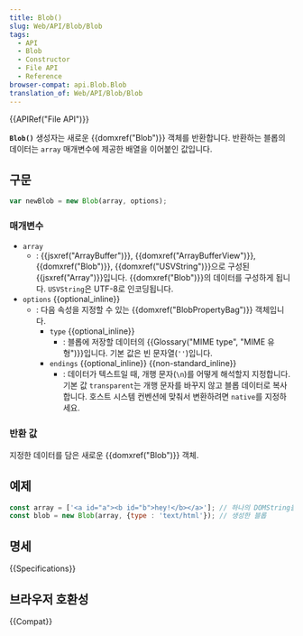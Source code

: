 ```yaml
---
title: Blob()
slug: Web/API/Blob/Blob
tags:
  - API
  - Blob
  - Constructor
  - File API
  - Reference
browser-compat: api.Blob.Blob
translation_of: Web/API/Blob/Blob
---
```

{{APIRef("File API")}}

**`Blob()`** 생성자는 새로운 {{domxref("Blob")}} 객체를 반환합니다. 반환하는 블롭의 데이터는 `array` 매개변수에 제공한 배열을 이어붙인 값입니다.

## 구문

```js
var newBlob = new Blob(array, options);
```

### 매개변수

- `array`
  - : {{jsxref("ArrayBuffer")}}, {{domxref("ArrayBufferView")}}, {{domxref("Blob")}}, {{domxref("USVString")}}으로 구성된 {{jsxref("Array")}}입니다. {{domxref("Blob")}}의 데이터를 구성하게 됩니다. `USVString`은 UTF-8로 인코딩됩니다.
- `options` {{optional_inline}}
  - : 다음 속성을 지정할 수 있는 {{domxref("BlobPropertyBag")}} 객체입니다.
    - `type` {{optional_inline}}
      - : 블롭에 저장할 데이터의 {{Glossary("MIME type", "MIME 유형")}}입니다. 기본 값은 빈 문자열(`''`)입니다.
    - `endings` {{optional_inline}} {{non-standard_inline}}
      - : 데이터가 텍스트일 때, 개행 문자(`\n`)를 어떻게 해석할지 지정합니다. 기본 값 `transparent`는 개행 문자를 바꾸지 않고 블롭 데이터로 복사합니다. 호스트 시스템 컨벤션에 맞춰서 변환하려면 `native`를 지정하세요.

### 반환 값

지정한 데이터를 담은 새로운 {{domxref("Blob")}} 객체.

## 예제

```js
const array = ['<a id="a"><b id="b">hey!</b></a>']; // 하나의 DOMString을 포함한 배열
const blob = new Blob(array, {type : 'text/html'}); // 생성한 블롭
```

## 명세

{{Specifications}}

## 브라우저 호환성

{{Compat}}